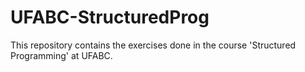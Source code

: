 # UFABC-StructuredProg
This repository contains the exercises done in the course 'Structured Programming' at UFABC.  
